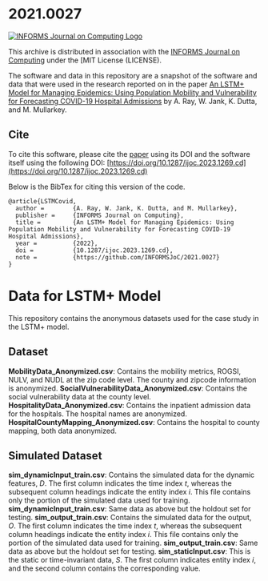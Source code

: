 # 2021.0027

[![INFORMS Journal on Computing  Logo](https://INFORMSJoC.github.io/logos/INFORMS_Journal_on_Computing_Header.jpg)](https://pubsonline.informs.org/journal/ijoc)

This archive is distributed in association with the [INFORMS Journal on Computing](https://pubsonline.informs.org/journal/ijoc) under the [MIT License (LICENSE).

The software and data in this repository are a snapshot of the software and data
that were used in the research reported on in the paper 
[An LSTM+ Model for Managing Epidemics: Using Population Mobility and Vulnerability for Forecasting COVID-19 Hospital Admissions](https://doi.org/) 
by A. Ray, W. Jank, K. Dutta, and M. Mullarkey. 

## Cite

To cite this software, please cite the [paper](https://doi.org/10.1287/ijoc.2023.1269) using its DOI and the software itself using the following DOI: [https://doi.org/10.1287/ijoc.2023.1269.cd](https://doi.org/10.1287/ijoc.2023.1269.cd)

Below is the BibTex for citing this version of the code.

```
@article{LSTMCovid,
  author =        {A. Ray, W. Jank, K. Dutta, and M. Mullarkey},
  publisher =     {INFORMS Journal on Computing},
  title =         {An LSTM+ Model for Managing Epidemics: Using Population Mobility and Vulnerability for Forecasting COVID-19 Hospital Admissions},
  year =          {2022},
  doi =           {10.1287/ijoc.2023.1269.cd},
  note =          {https://github.com/INFORMSJoC/2021.0027}
}  
```

# Data for LSTM+ Model

This repository contains the anonymous datasets used for the case study in the LSTM+ model.

## Dataset

**MobilityData_Anonymized.csv**: Contains the mobility metrics, ROGSI, NULV, and NUDL at the zip code level. The county and zipcode information is anonymized.
**SocialVulnerabilityData_Anonymized.csv**: Contains the social vulnerability data at the county level.
**HospitalityData_Anonymized.csv**: Contains the inpatient admission data for the hospitals. The hospital names are anonymized.
**HospitalCountyMapping_Anonymized.csv**: Contains the hospital to county mapping, both data anonymized.

## Simulated Dataset

**sim_dynamicInput_train.csv**: Contains the simulated data for the dynamic features, *D*. The first column indicates the time index *t*, whereas the subsequent column headings indicate the entity index *i*. This file contains only the portion of the simulated data used for training.
**sim_dynamicInput_train.csv**: Same data as above but the holdout set for testing.
**sim_output_train.csv**: Contains the simulated data for the output, *O*. The first column indicates the time index *t*, whereas the subsequent column headings indicate the entity index *i*. This file contains only the portion of the simulated data used for training.
**sim_output_train.csv**: Same data as above but the holdout set for testing.
**sim_staticInput.csv**: This is the static or time-invariant data, *S*. The first column indicates entity index *i*, and the second column contains the corresponding value.
